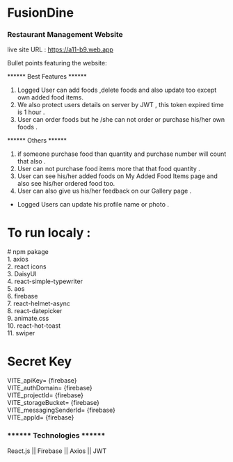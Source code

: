 # FusionDine 
<h3>Restaurant Management Website</h3>

live site URL : https://a11-b9.web.app

Bullet points featuring the website:

****** Best Features ****** </br> 
1. Logged User can add foods ,delete foods and also update too except own added food items.
2. We also protect users details on server by JWT , this token expired time is 1 hour .
3. User can order foods but he /she can not order or purchase his/her own foods .

   
****** Others ******  </br> 
1. if someone purchase food than quantity and purchase number will count that also .
2. User can not purchase food items more that that food quantity .
3. User can see his/her added foods on  My Added Food Items page and also see his/her ordered food too. 
4. User can also give us his/her feedback on our Gallery page .



* Logged Users can update his profile name or photo . 
<h1>To run localy :</h1>
# npm pakage </br>
1. axios </br>
2. react icons</br>
3. DaisyUI </br>
4. react-simple-typewriter </br>
5. aos </br>
6. firebase </br>
7. react-helmet-async </br>
8. react-datepicker </br>
9. animate.css </br>
10. react-hot-toast </br>
11. swiper



# Secret Key
VITE_apiKey= {firebase} </br>
VITE_authDomain= {firebase} </br>
VITE_projectId= {firebase} </br>
VITE_storageBucket= {firebase} </br>
VITE_messagingSenderId= {firebase} </br>
VITE_appId= {firebase} </br>


<h3>****** Technologies ******</h3>
React.js || Firebase || Axios || JWT
